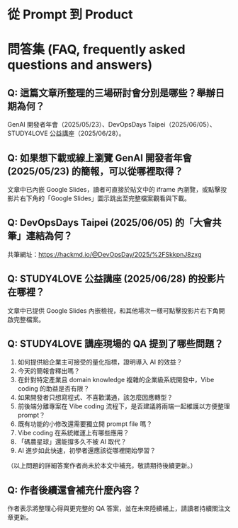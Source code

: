 # 從 Prompt 到 Product

# 問答集 (FAQ, frequently asked questions and answers)

## Q: 這篇文章所整理的三場研討會分別是哪些？舉辦日期為何？
GenAI 開發者年會（2025/05/23）、DevOpsDays Taipei（2025/06/05）、STUDY4LOVE 公益講座（2025/06/28）。

## Q: 如果想下載或線上瀏覽 GenAI 開發者年會 (2025/05/23) 的簡報，可以從哪裡取得？
文章中已內嵌 Google Slides，讀者可直接於貼文中的 iframe 內瀏覽，或點擊投影片右下角的「Google Slides」圖示跳出至完整檔案觀看與下載。

## Q: DevOpsDays Taipei (2025/06/05) 的「大會共筆」連結為何？
共筆網址：https://hackmd.io/@DevOpsDay/2025/%2FSkkpnJ8zxg

## Q: STUDY4LOVE 公益講座 (2025/06/28) 的投影片在哪裡？
文章中已提供 Google Slides 內嵌檢視，和其他場次一樣可點擊投影片右下角開啟完整檔案。

## Q: STUDY4LOVE 講座現場的 QA 提到了哪些問題？
1. 如何提供給企業主可接受的量化指標，證明導入 AI 的效益？  
2. 今天的簡報會釋出嗎？  
3. 在針對特定產業且 domain knowledge 複雜的企業級系統開發中，Vibe coding 的助益是否有限？  
4. 如果開發者只想寫程式、不喜歡溝通，該怎麼因應轉型？  
5. 前後端分離專案在 Vibe coding 流程下，是否建議將兩端一起維護以方便整理 prompt？  
6. 既有功能的小修改還需要獨立開 prompt file 嗎？  
7. Vibe coding 在系統維運上有哪些應用？  
8. 「碼農星球」還能撐多久不被 AI 取代？  
9. AI 進步如此快速，初學者還應該從哪裡開始學習？

（以上問題的詳細答案作者尚未於本文中補充，敬請期待後續更新。）

## Q: 作者後續還會補充什麼內容？
作者表示將整理心得與更完整的 QA 答案，並在未來陸續補上，請讀者持續關注文章更新。